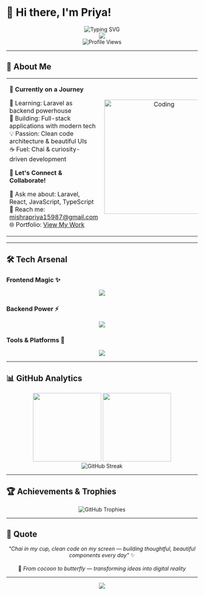 # 🦋 Hi there, I'm Priya!

<div align="center">
  <img src="https://readme-typing-svg.herokuapp.com/?font=Fira+Code&size=32&duration=2800&pause=2000&color=A855F7&center=true&vCenter=true&width=940&lines=Full+Stack+Developer+%F0%9F%9A%80;Laravel+%7C+React+%7C+TypeScript;Building+Beautiful+Digital+Experiences+%E2%9C%A8" alt="Typing SVG" />
</div>

<div align="center">
  <img src="https://capsule-render.vercel.app/api?type=waving&color=gradient&customColorList=6,11,20&height=150&section=header&text=Welcome&fontSize=50&fontColor=fff&animation=fadeIn" />
</div>

<div align="center">
  <img src="https://komarev.com/ghpvc/?username=priyakumari1209&label=Profile%20views&color=blueviolet&style=for-the-badge" alt="Profile Views" />
</div>

---

## 🌟 About Me

<table style="border: none;">
<tr>
<td width="50%" style="border: none;">

🚀 **Currently on a Journey**

🌱 Learning: Laravel as backend powerhouse  
🔭 Building: Full-stack applications with modern tech  
💡 Passion: Clean code architecture & beautiful UIs  
☕ Fuel: Chai & curiosity-driven development  

🎯 **Let's Connect & Collaborate!**

💬 Ask me about: Laravel, React, JavaScript, TypeScript  
📧 Reach me: mishrapriya15987@gmail.com  
🌐 Portfolio: [View My Work](https://your-portfolio-link.com)

</td>
<td width="50%" style="border: none;">

<div align="center">
  <img src="https://media.giphy.com/media/qgQUggAC3Pfv687qPC/giphy.gif" width="300" alt="Coding"/>
</div>

</td>
</tr>
</table>

---

## 🛠️ Tech Arsenal

### Frontend Magic ✨
<p align="center">
  <img src="https://skillicons.dev/icons?i=html,css,js,ts,react,nextjs,materialui,tailwind" />
</p>

### Backend Power ⚡
<p align="center">
  <img src="https://skillicons.dev/icons?i=php,laravel,nodejs,mysql,postgresql,mongodb" />
</p>

### Tools & Platforms 🔧
<p align="center">
  <img src="https://skillicons.dev/icons?i=git,github,vscode,figma,vercel,docker" />
</p>

---

## 📊 GitHub Analytics

<div align="center">
  <img height="180em" src="https://github-readme-stats.vercel.app/api?username=priyakumari1209&show_icons=true&theme=tokyonight&include_all_commits=true&count_private=true&hide_border=true"/>
  <img height="180em" src="https://github-readme-stats.vercel.app/api/top-langs/?username=priyakumari1209&layout=compact&langs_count=8&theme=tokyonight&hide_border=true"/>
</div>

<div align="center">
  <img src="https://github-readme-streak-stats.herokuapp.com/?user=priyakumari1209&theme=tokyonight&hide_border=true" alt="GitHub Streak" />
</div>

---

## 🏆 Achievements & Trophies

<div align="center">
  <img src="https://github-profile-trophy.vercel.app/?username=priyakumari1209&theme=tokyonight&no-frame=true&no-bg=true&margin-w=4&row=1" alt="GitHub Trophies" />
</div>

---

## 💫 Quote

<div align="center">
  <i>"Chai in my cup, clean code on my screen — building thoughtful, beautiful components every day"</i> ✨
  <br><br>
  🦋 <i>From cocoon to butterfly — transforming ideas into digital reality</i>
</div>

---

<div align="center">
  <img src="https://capsule-render.vercel.app/api?type=waving&color=gradient&customColorList=6,11,20&height=100&section=footer" />
</div>
